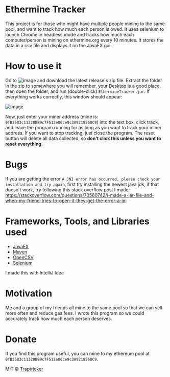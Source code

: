 # Ethermine Tracker
This project is for those who might have multiple people mining to the same pool, and want to track how much each person is owed. It uses selenium to launch Chrome in headless mode and tracks how much each computer/person is mining on ethermine.org every 10 minutes. It stores the data in a csv file and displays it on the JavaFX gui.

# How to use it
Go to ![image](https://user-images.githubusercontent.com/85963782/147962766-318f4ead-ee04-4162-8e8f-1bb309a403cb.png) and download the latest release's zip file. Extract the folder in the zip to somewhere you will remember, your Desktop is a good place, then open the folder, and run (double-click) `EthermineTracker.jar`. If everything works correctly, this window should appear: 

![image](https://user-images.githubusercontent.com/85963782/147963971-4c25348b-80d6-478a-9a6f-750bbcdce1a4.png)

Now, just enter your miner address (mine is: `0fB3583c11320BB9c7F512e06ce9c3A9218568C9`) into the text box, click track, and leave the program running for as long as you want to track your miner address. If you want to stop tracking, just close the program. The reset button will delete all data collected, so **don't click this unless you want to reset everything.**


# Bugs
If you are getting the error `A JNI error has occurred, please check your installation and try again`, first try installing the newest java jdk, if that doesn't work, try following this stack overflow post I made:
https://stackoverflow.com/questions/70560742/i-made-a-jar-file-and-when-my-friend-tries-to-open-it-they-get-the-error-a-jni

# Frameworks, Tools, and Libraries used
- [JavaFX](https://openjfx.io/)
- [Maven](https://maven.apache.org/)
- [OpenCSV](http://opencsv.sourceforge.net/)
- [Selenium](https://www.selenium.dev/documentation/)

I made this with IntelliJ Idea

# Motivation
Me and a group of my friends all mine to the same pool so that we can sell more often and reduce gas fees. I wrote this program so we could accurately track how much each person deserves.

# Donate
If you find this program useful, you can mine to my ethereum pool at `0fB3583c11320BB9c7F512e06ce9c3A9218568C9`.

MIT © [Traptricker](https://github.com/Traptricker)

